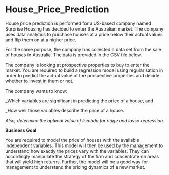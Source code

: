 # House_Price_Prediction

House price prediction is performed for a US-based company named Surprise Housing has decided to enter the Australian market. The company uses data analytics to purchase houses at a price below their actual values and flip them on at a higher price.

For the same purpose, the company has collected a data set from the sale of houses in Australia. The data is provided in the CSV file below.

The company is looking at prospective properties to buy to enter the market. You are required to build a regression model using regularisation in order to predict the actual value of the prospective properties and decide whether to invest in them or not.

The company wants to know:

_Which variables are significant in predicting the price of a house, and

_How well those variables describe the price of a house.

_Also, determine the optimal value of lambda for ridge and lasso regression._

**Business Goal**

You are required to model the price of houses with the available independent variables. This model will then be used by the management to understand how exactly the prices vary with the variables. They can accordingly manipulate the strategy of the firm and concentrate on areas that will yield high returns. Further, the model will be a good way for management to understand the pricing dynamics of a new market.
